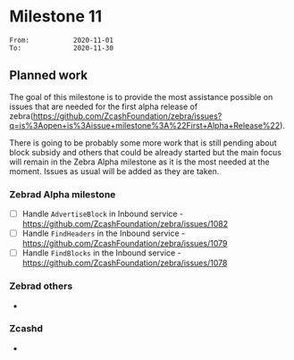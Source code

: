 # Milestone 11

```
From:           2020-11-01
To:             2020-11-30
```

## Planned work

The goal of this milestone is to provide the most assistance possible on issues that are needed for the first alpha release of zebra(https://github.com/ZcashFoundation/zebra/issues?q=is%3Aopen+is%3Aissue+milestone%3A%22First+Alpha+Release%22).

There is going to be probably some more work that is still pending about block subsidy and others that could be already started but the main focus will remain in the Zebra Alpha milestone as it is the most needed at the moment. Issues as usual will be added as they are taken.

### Zebrad Alpha milestone

- [ ] Handle `AdvertiseBlock` in Inbound service - https://github.com/ZcashFoundation/zebra/issues/1082
- [ ] Handle `FindHeaders` in the Inbound service - https://github.com/ZcashFoundation/zebra/issues/1079
- [ ] Handle `FindBlocks` in the Inbound service - https://github.com/ZcashFoundation/zebra/issues/1078 

### Zebrad others

- 

### Zcashd

- 
